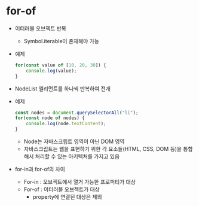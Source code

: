 # for-of

* 이터러블 오브젝트 반복

  * Symbol.iterable이 존재해야 가능

* 예제

  ```javascript
  for(const value of [10, 20, 30]) {
      console.log(value);
  }
  ```



* NodeList 엘리먼트를 하나씩 반복하여 전개

* 예제

  ```javascript
  const nodes = document.querySelectorAll("li");
  for(const node of nodes) {
      console.log(node.textContent);
  }
  ```

  * Node는 자바스크립트 영역이 아닌 DOM 영역
  * 자바스크립트는 웹을 표현하기 위한 각 요소들(HTML, CSS, DOM 등)을 통합해서 처리할 수 있는 아키텍처를 가지고 있음

* for-in과 for-of의 차이

  * For-in : 오브젝트에서 열거 가능한 프로퍼티가 대상
  * For-of : 이터러블 오브젝트가 대상
    * property에 연결된 대상은 제외